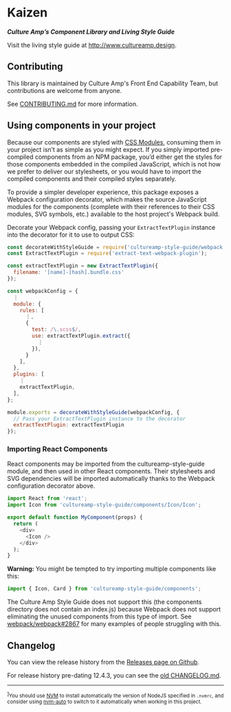 # Kaizen

**_Culture Amp’s Component Library and Living Style Guide_**

Visit the living style guide at <http://www.cultureamp.design>.

## Contributing

This library is maintained by Culture Amp's Front End Capability Team, but contributions are welcome from anyone.

See [CONTRIBUTING.md][contributing] for more information.

## Using components in your project

Because our components are styled with [CSS Modules][css-modules], consuming
them in your project isn’t as simple as you might expect. If you simply imported
pre-compiled components from an NPM package, you’d either get the styles for
those components embedded in the compiled JavaScript, which is not how we prefer
to deliver our stylesheets, or you would have to import the compiled components
and their compiled styles separately.

To provide a simpler developer experience, this package exposes a Webpack
configuration decorator, which makes the source JavaScript modules for the
components (complete with their references to their CSS modules, SVG symbols,
etc.) available to the host project's Webpack build.

Decorate your Webpack config, passing your `ExtractTextPlugin` instance into the
decorator for it to use to output CSS:

```js
const decorateWithStyleGuide = require('cultureamp-style-guide/webpack');
const ExtractTextPlugin = require('extract-text-webpack-plugin');

const extractTextPlugin = new ExtractTextPlugin({
  filename: '[name]-[hash].bundle.css'
});

const webpackConfig = {
  ⋮
  module: {
    rules: [
      ⋮,
      {
        test: /\.scss$/,
        use: extractTextPlugin.extract({
          ⋮
        }),
      }
    ],
  },
  plugins: [
    ⋮
    extractTextPlugin,
  ],
};

module.exports = decorateWithStyleGuide(webpackConfig, {
  // Pass your ExtractTextPlugin instance to the decorator
  extractTextPlugin: extractTextPlugin
});
```

### Importing React Components

React components may be imported from the cultureamp-style-guide module, and
then used in other React components. Their stylesheets and SVG dependencies will
be imported automatically thanks to the Webpack configuration decorator above.

```js
import React from 'react';
import Icon from 'cultureamp-style-guide/components/Icon/Icon';

export default function MyComponent(props) {
  return (
    <div>
      <Icon />
    </div>
  );
}
```

**Warning:** You might be tempted to try importing multiple components like
this:

```js
import { Icon, Card } from 'cultureamp-style-guide/components';
```

The Culture Amp Style Guide does not support this (the components directory does
not contain an index.js) because Webpack does not support eliminating the unused
components from this type of import. See
[webpack/webpack#2867](https://github.com/webpack/webpack/issues/2867) for many
examples of people struggling with this.

## Changelog

You can view the release history from the [Releases page on Github](https://github.com/cultureamp/cultureamp-style-guide/releases).

For release history pre-dating 12.4.3, you can see the [old CHANGELOG.md](https://github.com/cultureamp/cultureamp-style-guide/blob/23c17f2e8e296ef0c470e6872cd715321ab1910c/CHANGELOG.md).

---

<small><sup id="nodejs">[1](#fn1)</sup>You should use [NVM][nvm] to install
automatically the version of NodeJS specified in `.nvmrc`, and consider using
[nvm-auto][nvm-auto] to switch to it automatically when working in this
project.</small>

[contributing]: ./CONTRIBUTING.md
[bundler]: https://bundler.io/
[css-modules]: https://github.com/css-modules/css-modules
[nvm]: http://nvm.sh/
[nvm-auto]: https://github.com/jsdf/nvm_auto
[rbenv]: https://github.com/rbenv/rbenv
[yarn]: https://yarnpkg.com/
